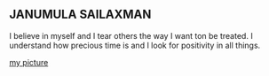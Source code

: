 ## JANUMULA SAILAXMAN

I believe in myself and I tear others the way I want ton be treated. I understand how precious time is and I look for positivity in all things.

[my picture](mypic.png)